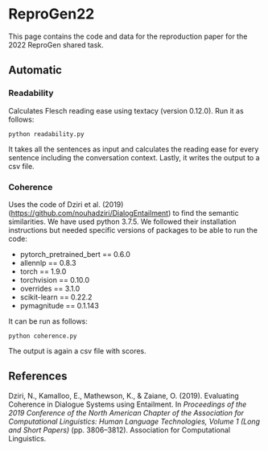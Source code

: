 # ReproGen22
This page contains the code and data for the reproduction paper for the 2022 ReproGen shared task.

## Automatic
### Readability
Calculates Flesch reading ease using textacy (version 0.12.0). Run it as follows:

```
python readability.py
```
It takes all the sentences as input and calculates the reading ease for every sentence including the conversation context. Lastly, it writes the output to a csv file.

### Coherence
Uses the code of Dziri et al. (2019) (https://github.com/nouhadziri/DialogEntailment) to find the semantic similarities.
We have used python 3.7.5. We followed their installation instructions but needed specific versions of packages to be able to run the code:
- pytorch_pretrained_bert == 0.6.0
- allennlp == 0.8.3
- torch == 1.9.0
- torchvision == 0.10.0
- overrides == 3.1.0
- scikit-learn == 0.22.2
- pymagnitude == 0.1.143

It can be run as follows:

```
python coherence.py
```

The output is again a csv file with scores. 


## References
Dziri, N., Kamalloo, E., Mathewson, K., & Zaiane, O. (2019). Evaluating Coherence in Dialogue Systems using Entailment. In _Proceedings of the 2019 Conference of the North American Chapter of the Association for Computational Linguistics: Human Language Technologies, Volume 1 (Long and Short Papers)_ (pp. 3806–3812). Association for Computational Linguistics.

